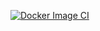 [![Docker Image CI](https://github.com/RXDCODX/TekkenFrameData/actions/workflows/docker-image.yml/badge.svg)](https://github.com/RXDCODX/TekkenFrameData/actions/workflows/docker-image.yml)
